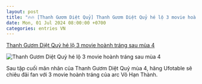 ```yaml
---
layout: post
title: "🔥🔥 [Thanh Gươm Diệt Quỷ] Thanh Gươm Diệt Quỷ hé lộ 3 movie hoành tráng sau mùa 4"
date: Mon, 01 Jul 2024 08:00:00 +0700
categories: entries VN
---
```

[Thanh Gươm Diệt Quỷ hé lộ 3 movie hoành tráng sau mùa 4](https://minhtuanmobile.com/tin-tuc/thanh-guom-diet-quy-he-lo-3-movie-hoanh-trang-sau-mua-4/)

![Thanh Gươm Diệt Quỷ hé lộ 3 movie hoành tráng sau mùa 4](https://minhtuanmobile.com/uploads/blog/thanh-guom-diet-quy-he-lo-3-movie-hoanh-trang-sau-mua-4-240701103725.jpg)

Sau tập cuối mãn nhãn của Thanh Gươm Diệt Quỷ mùa 4, hãng Ufotable sẽ chiêu đãi fan với 3 movie hoành tráng của arc Vô Hạn Thành.

